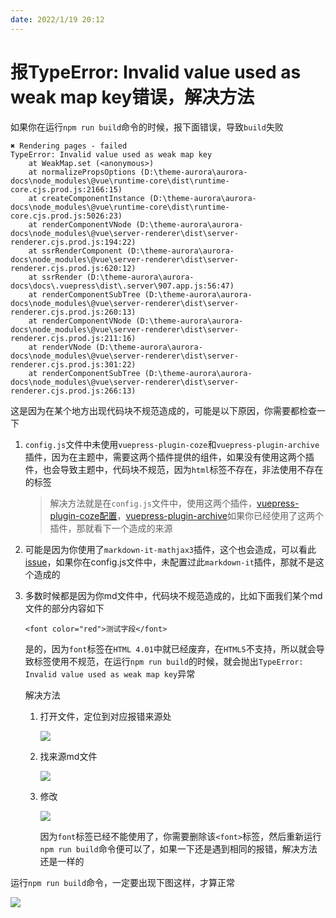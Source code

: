 ```yaml
---
date: 2022/1/19 20:12
---
```


# 报TypeError: Invalid value used as weak map key错误，解决方法



如果你在运行`npm run build`命令的时候，报下面错误，导致`build`失败

```
✖ Rendering pages - failed
TypeError: Invalid value used as weak map key
    at WeakMap.set (<anonymous>)
    at normalizePropsOptions (D:\theme-aurora\aurora-docs\node_modules\@vue\runtime-core\dist\runtime-core.cjs.prod.js:2166:15)
    at createComponentInstance (D:\theme-aurora\aurora-docs\node_modules\@vue\runtime-core\dist\runtime-core.cjs.prod.js:5026:23)
    at renderComponentVNode (D:\theme-aurora\aurora-docs\node_modules\@vue\server-renderer\dist\server-renderer.cjs.prod.js:194:22)
    at ssrRenderComponent (D:\theme-aurora\aurora-docs\node_modules\@vue\server-renderer\dist\server-renderer.cjs.prod.js:620:12)
    at ssrRender (D:\theme-aurora\aurora-docs\docs\.vuepress\dist\.server\907.app.js:56:47)
    at renderComponentSubTree (D:\theme-aurora\aurora-docs\node_modules\@vue\server-renderer\dist\server-renderer.cjs.prod.js:260:13)
    at renderComponentVNode (D:\theme-aurora\aurora-docs\node_modules\@vue\server-renderer\dist\server-renderer.cjs.prod.js:211:16)
    at renderVNode (D:\theme-aurora\aurora-docs\node_modules\@vue\server-renderer\dist\server-renderer.cjs.prod.js:301:22)
    at renderComponentSubTree (D:\theme-aurora\aurora-docs\node_modules\@vue\server-renderer\dist\server-renderer.cjs.prod.js:266:13)
```

这是因为在某个地方出现代码块不规范造成的，可能是以下原因，你需要都检查一下

1. `config.js`文件中未使用`vuepress-plugin-coze`和`vuepress-plugin-archive`插件，因为在主题中，需要这两个插件提供的组件，如果没有使用这两个插件，也会导致主题中，代码块不规范，因为`html`标签不存在，非法使用不存在的标签

   > 解决方法就是在`config.js`文件中，使用这两个插件，[vuepress-plugin-coze配置](https://aurora.xcye.xyz/plugin/coze/)，[vuepress-plugin-archive](https://aurora.xcye.xyz/plugin/archive/)如果你已经使用了这两个插件，那就看下一个造成的来源

2. 可能是因为你使用了`markdown-it-mathjax3`插件，这个也会造成，可以看此[issue](https://github.com/vuepress/vuepress-next/issues/633)，如果你在config.js文件中，未配置过此`markdown-it`插件，那就不是这个造成的

3. 多数时候都是因为你md文件中，代码块不规范造成的，比如下面我们某个md文件的部分内容如下

   `<font color="red">测试字段</font>`

   是的，因为`font`标签在`HTML 4.01`中就已经废弃，在`HTML5`不支持，所以就会导致标签使用不规范，在运行`npm run build`的时候，就会抛出`TypeError: Invalid value used as weak map key`异常
   
   解决方法
   
   1. 打开文件，定位到对应报错来源处
   
      ![](https://picture.xcye.xyz/image-20220119203517580.png)
   
   2. 找来源md文件
   
      ![](https://picture.xcye.xyz/image-20220119203717870.png)
   
   3. 修改
   
      ![](https://picture.xcye.xyz/image-20220119203913224.png)
   
      因为`font`标签已经不能使用了，你需要删除该`<font>`标签，然后重新运行`npm run build`命令便可以了，如果一下还是遇到相同的报错，解决方法还是一样的
   
   

运行`npm run build`命令，一定要出现下图这样，才算正常

![](https://picture.xcye.xyz/image-20220119204238341.png)
